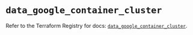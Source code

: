 # `data_google_container_cluster`

Refer to the Terraform Registry for docs: [`data_google_container_cluster`](https://registry.terraform.io/providers/hashicorp/google/6.23.0/docs/data-sources/container_cluster).
